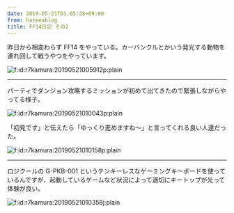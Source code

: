 ```yaml
---
date: 2019-05-21T01:05:28+09:00
from: hatenablog
title: FF14日記 その2
---
```


<p>昨日から相変わらず FF14 をやっている。カーバンクルとかいう発光する動物を連れ回して戦うやつをやっています。</p>

<p><span itemscope itemtype="http://schema.org/Photograph"><img src="https://cdn-ak.f.st-hatena.com/images/fotolife/r/r7kamura/20190521/20190521005912.png" alt="f:id:r7kamura:20190521005912p:plain" title="f:id:r7kamura:20190521005912p:plain" class="hatena-fotolife" itemprop="image"></span></p>

<hr>

<p>パーティでダンジョン攻略するミッションが初めて出てきたので緊張しながらやってる様子。</p>

<p><span itemscope itemtype="http://schema.org/Photograph"><img src="https://cdn-ak.f.st-hatena.com/images/fotolife/r/r7kamura/20190521/20190521010043.png" alt="f:id:r7kamura:20190521010043p:plain" title="f:id:r7kamura:20190521010043p:plain" class="hatena-fotolife" itemprop="image"></span></p>

<p>「初見です」と伝えたら「ゆっくり進めますね〜」と言ってくれる良い人達だった。</p>

<p><span itemscope itemtype="http://schema.org/Photograph"><img src="https://cdn-ak.f.st-hatena.com/images/fotolife/r/r7kamura/20190521/20190521010158.png" alt="f:id:r7kamura:20190521010158p:plain" title="f:id:r7kamura:20190521010158p:plain" class="hatena-fotolife" itemprop="image"></span></p>

<hr>

<p>ロジクールの G-PKB-001 というテンキーレスなゲーミングキーボードを使っているんですが、起動しているゲームなど状況によって適切にキートップが光って体験が良い。</p>

<p><span itemscope itemtype="http://schema.org/Photograph"><img src="https://cdn-ak.f.st-hatena.com/images/fotolife/r/r7kamura/20190521/20190521010358.jpg" alt="f:id:r7kamura:20190521010358j:plain" title="f:id:r7kamura:20190521010358j:plain" class="hatena-fotolife" itemprop="image"></span></p>

